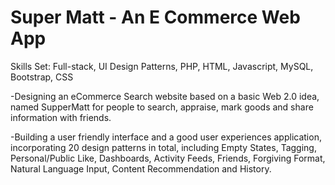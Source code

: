 # Super Matt - An E Commerce Web App

Skills Set: Full-stack, UI Design Patterns, PHP, HTML, Javascript, MySQL, Bootstrap, CSS

-Designing an eCommerce Search website based on a basic Web 2.0 idea, named SupperMatt for people to search, appraise, mark goods and share information with friends.

-Building a user friendly interface and a good user experiences application, incorporating 20 design patterns in total, including Empty States, Tagging, Personal/Public Like, Dashboards, Activity Feeds, Friends, Forgiving Format, Natural Language Input, Content Recommendation and History.

